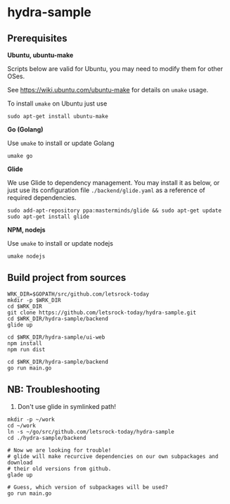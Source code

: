 # hydra-sample

## Prerequisites

__Ubuntu, ubuntu-make__

Scripts below are valid for Ubuntu, you may need to modify them for other OSes.

See https://wiki.ubuntu.com/ubuntu-make for details on `umake` usage.

To install `umake` on Ubuntu just use

```
sudo apt-get install ubuntu-make
```

__Go (Golang)__

Use `umake` to install or update Golang

```
umake go
```

__Glide__

We use Glide to dependency management. You may install it as below, or just use its
configuration file `./backend/glide.yaml` as a reference of required dependencies.

```
sudo add-apt-repository ppa:masterminds/glide && sudo apt-get update
sudo apt-get install glide
```

__NPM, nodejs__

Use `umake` to install or update nodejs

```
umake nodejs
```


## Build project from sources

```
WRK_DIR=$GOPATH/src/github.com/letsrock-today
mkdir -p $WRK_DIR
cd $WRK_DIR
git clone https://github.com/letsrock-today/hydra-sample.git
cd $WRK_DIR/hydra-sample/backend
glide up

cd $WRK_DIR/hydra-sample/ui-web
npm install
npm run dist

cd $WRK_DIR/hydra-sample/backend
go run main.go

```

## NB: Troubleshooting

1. Don't use glide in symlinked path!

```
mkdir -p ~/work
cd ~/work
ln -s ~/go/src/github.com/letsrock-today/hydra-sample
cd ./hydra-sample/backend

# Now we are looking for trouble!
# glide will make recurcive dependencies on our own subpackages and download
# their old versions from github.
glade up

# Guess, which version of subpackages will be used?
go run main.go
```
